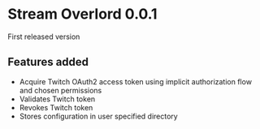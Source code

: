 
[comment]: # (SPDX-FileCopyrightText: 2021 Number6174)

[comment]: # (SPDX-License-Identifier: CC0-1.0)

# Stream Overlord 0.0.1

First released version

## Features added

* Acquire Twitch OAuth2 access token using implicit authorization flow and chosen permissions
* Validates Twitch token
* Revokes Twitch token
* Stores configuration in user specified directory